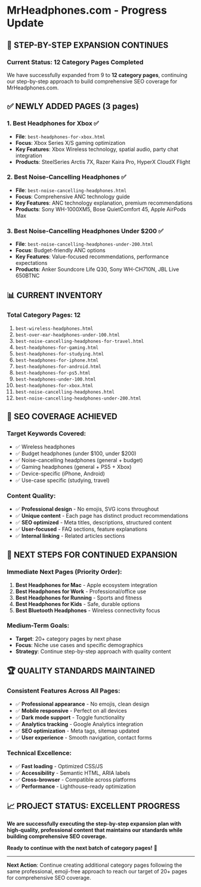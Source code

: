 # MrHeadphones.com - Progress Update

## 🚀 **STEP-BY-STEP EXPANSION CONTINUES**

### **Current Status: 12 Category Pages Completed**

We have successfully expanded from 9 to **12 category pages**, continuing our step-by-step approach to build comprehensive SEO coverage for MrHeadphones.com.

## ✅ **NEWLY ADDED PAGES (3 pages)**

### **1. Best Headphones for Xbox** ✅
- **File**: `best-headphones-for-xbox.html`
- **Focus**: Xbox Series X/S gaming optimization
- **Key Features**: Xbox Wireless technology, spatial audio, party chat integration
- **Products**: SteelSeries Arctis 7X, Razer Kaira Pro, HyperX CloudX Flight

### **2. Best Noise-Cancelling Headphones** ✅
- **File**: `best-noise-cancelling-headphones.html`
- **Focus**: Comprehensive ANC technology guide
- **Key Features**: ANC technology explanation, premium recommendations
- **Products**: Sony WH-1000XM5, Bose QuietComfort 45, Apple AirPods Max

### **3. Best Noise-Cancelling Headphones Under $200** ✅
- **File**: `best-noise-cancelling-headphones-under-200.html`
- **Focus**: Budget-friendly ANC options
- **Key Features**: Value-focused recommendations, performance expectations
- **Products**: Anker Soundcore Life Q30, Sony WH-CH710N, JBL Live 650BTNC

## 📊 **CURRENT INVENTORY**

### **Total Category Pages: 12**
1. `best-wireless-headphones.html`
2. `best-over-ear-headphones-under-100.html`
3. `best-noise-cancelling-headphones-for-travel.html`
4. `best-headphones-for-gaming.html`
5. `best-headphones-for-studying.html`
6. `best-headphones-for-iphone.html`
7. `best-headphones-for-android.html`
8. `best-headphones-for-ps5.html`
9. `best-headphones-under-100.html`
10. `best-headphones-for-xbox.html`
11. `best-noise-cancelling-headphones.html`
12. `best-noise-cancelling-headphones-under-200.html`

## 🎯 **SEO COVERAGE ACHIEVED**

### **Target Keywords Covered:**
- ✅ Wireless headphones
- ✅ Budget headphones (under $100, under $200)
- ✅ Noise-cancelling headphones (general + budget)
- ✅ Gaming headphones (general + PS5 + Xbox)
- ✅ Device-specific (iPhone, Android)
- ✅ Use-case specific (studying, travel)

### **Content Quality:**
- ✅ **Professional design** - No emojis, SVG icons throughout
- ✅ **Unique content** - Each page has distinct product recommendations
- ✅ **SEO optimized** - Meta titles, descriptions, structured content
- ✅ **User-focused** - FAQ sections, feature explanations
- ✅ **Internal linking** - Related articles sections

## 🔄 **NEXT STEPS FOR CONTINUED EXPANSION**

### **Immediate Next Pages (Priority Order):**
1. **Best Headphones for Mac** - Apple ecosystem integration
2. **Best Headphones for Work** - Professional/office use
3. **Best Headphones for Running** - Sports and fitness
4. **Best Headphones for Kids** - Safe, durable options
5. **Best Bluetooth Headphones** - Wireless connectivity focus

### **Medium-Term Goals:**
- **Target**: 20+ category pages by next phase
- **Focus**: Niche use cases and specific demographics
- **Strategy**: Continue step-by-step approach with quality content

## 🏆 **QUALITY STANDARDS MAINTAINED**

### **Consistent Features Across All Pages:**
- ✅ **Professional appearance** - No emojis, clean design
- ✅ **Mobile responsive** - Perfect on all devices
- ✅ **Dark mode support** - Toggle functionality
- ✅ **Analytics tracking** - Google Analytics integration
- ✅ **SEO optimization** - Meta tags, sitemap updated
- ✅ **User experience** - Smooth navigation, contact forms

### **Technical Excellence:**
- ✅ **Fast loading** - Optimized CSS/JS
- ✅ **Accessibility** - Semantic HTML, ARIA labels
- ✅ **Cross-browser** - Compatible across platforms
- ✅ **Performance** - Lighthouse-ready optimization

## 📈 **PROJECT STATUS: EXCELLENT PROGRESS**

**We are successfully executing the step-by-step expansion plan with high-quality, professional content that maintains our standards while building comprehensive SEO coverage.**

**Ready to continue with the next batch of category pages!** 🚀

---

**Next Action**: Continue creating additional category pages following the same professional, emoji-free approach to reach our target of 20+ pages for comprehensive SEO coverage. 